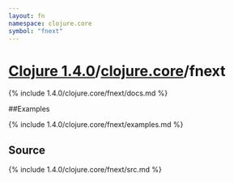 ```yaml
---
layout: fn
namespace: clojure.core
symbol: "fnext"
---
```


# [Clojure 1.4.0](../../)/[clojure.core](../)/fnext

{% include 1.4.0/clojure.core/fnext/docs.md %}

##Examples

{% include 1.4.0/clojure.core/fnext/examples.md %}
## Source
{% include 1.4.0/clojure.core/fnext/src.md %}

